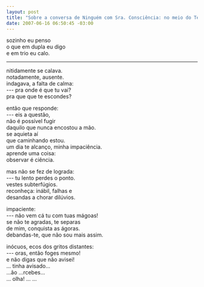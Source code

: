 ```yaml
--- 
layout: post
title: "Sobre a conversa de Ninguém com Sra. Consciência: no meio do Tempo, um segundo que escapou no vento"
date: 2007-06-16 06:50:45 -03:00
---
```


sozinho eu penso  
o que em dupla eu digo  
e em trio eu calo.  

---

nitidamente se calava.  
notadamente, ausente.  
indagava, a falta de calma:  
--- pra onde é que tu vai?  
pra que que te escondes?  
  
então que responde:  
--- eis a questão,  
não é possível fugir  
daquilo que nunca encostou a mão.  
se aquieta aí  
que caminhando estou.  
um dia te alcanço, minha impaciência.  
aprende uma coisa:  
observar é ciência.  
  
mas não se fez de lograda:  
--- tu lento perdes o ponto.  
vestes subterfúgios.  
reconheça: inábil, falhas e  
desandas a chorar dilúvios.  
  
impaciente:  
--- não vem cá tu com tuas mágoas!  
se não te agradas, te separas  
de mim, conquista as ágoras.  
debandas-te, que não sou mais assim.  
  
inócuos, ecos dos gritos distantes:  
--- oras, então foges mesmo!  
e não digas que não avisei!  
... tinha avisado...  
...ão ...rcebes...  
... olha! ... ...  
